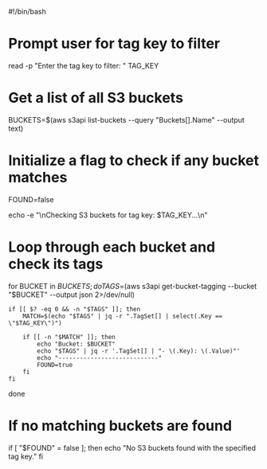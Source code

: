 #!/bin/bash

# Prompt user for tag key to filter
read -p "Enter the tag key to filter: " TAG_KEY

# Get a list of all S3 buckets
BUCKETS=$(aws s3api list-buckets --query "Buckets[].Name" --output text)

# Initialize a flag to check if any bucket matches
FOUND=false

echo -e "\nChecking S3 buckets for tag key: $TAG_KEY...\n"

# Loop through each bucket and check its tags
for BUCKET in $BUCKETS; do
    TAGS=$(aws s3api get-bucket-tagging --bucket "$BUCKET" --output json 2>/dev/null)

    if [[ $? -eq 0 && -n "$TAGS" ]]; then
        MATCH=$(echo "$TAGS" | jq -r ".TagSet[] | select(.Key == \"$TAG_KEY\")")

        if [[ -n "$MATCH" ]]; then
            echo "Bucket: $BUCKET"
            echo "$TAGS" | jq -r '.TagSet[] | "- \(.Key): \(.Value)"'
            echo "----------------------------"
            FOUND=true
        fi
    fi
done

# If no matching buckets are found
if [ "$FOUND" = false ]; then
    echo "No S3 buckets found with the specified tag key."
fi